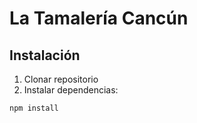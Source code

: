 # La Tamalería Cancún

## Instalación
1. Clonar repositorio
2. Instalar dependencias:
```bash
npm install
